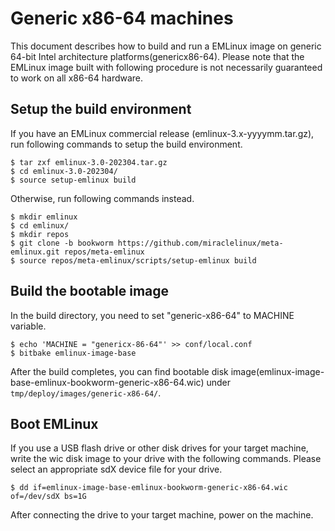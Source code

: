 # Generic x86-64 machines

This document describes how to build and run a EMLinux image on generic 64-bit Intel architecture platforms(genericx86-64).
Please note that the EMLinux image built with following procedure is not necessarily guaranteed to work on all x86-64 hardware.

## Setup the build environment

If you have an EMLinux commercial release (emlinux-3.x-yyyymm.tar.gz), run following commands to setup the build environment.

```
$ tar zxf emlinux-3.0-202304.tar.gz
$ cd emlinux-3.0-202304/
$ source setup-emlinux build
```

Otherwise, run following commands instead.

```
$ mkdir emlinux
$ cd emlinux/
$ mkdir repos
$ git clone -b bookworm https://github.com/miraclelinux/meta-emlinux.git repos/meta-emlinux
$ source repos/meta-emlinux/scripts/setup-emlinux build
```

## Build the bootable image

In the build directory, you need to set "generic-x86-64" to MACHINE variable.

```
$ echo 'MACHINE = "genericx-86-64"' >> conf/local.conf
$ bitbake emlinux-image-base
```

After the build completes, you can find bootable disk image(emlinux-image-base-emlinux-bookworm-generic-x86-64.wic) under `tmp/deploy/images/generic-x86-64/`.


## Boot EMLinux

If you use a USB flash drive or other disk drives for your target machine, write the wic disk image to your drive with the following commands.
Please select an appropriate sdX device file for your drive.

```
$ dd if=emlinux-image-base-emlinux-bookworm-generic-x86-64.wic of=/dev/sdX bs=1G
```

After connecting the drive to your target machine, power on the machine.
